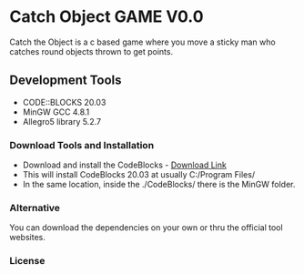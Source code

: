 # Catch Object GAME V0.0

Catch the Object is a c based game where you move a sticky man who catches round objects thrown to get points.

## Development Tools

* CODE::BLOCKS 20.03
* MinGW GCC 4.8.1
* Allegro5 library 5.2.7

### Download Tools and Installation

* Download and install the CodeBlocks - [Download Link](https://sourceforge.net/projects/codeblocks/files/latest/download)
* This will install CodeBlocks 20.03 at usually C:/Program Files/
* In the same location, inside the ./CodeBlocks/ there is the MinGW folder.

### Alternative
You can download the dependencies on your own or thru the official tool websites.

### License
<!-- [MIT](https://choosealicense.com/licenses/mit/) -->